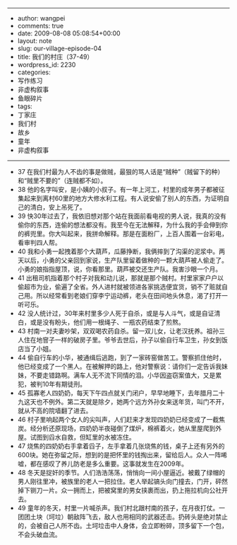 - --
- author: wangpei
- comments: true
- date: 2009-08-08 05:08:54+00:00
- layout: note
- slug: our-village-episode-04
- title: 我们的村庄（37-49）
- wordpress_id: 2230
- categories:
- 写作练习
- 非虚构叙事
- 鱼眼碎片
- tags:
- 丁家庄
- 我们村
- 故乡
- 童年
- 非虚构叙事
- --
- 37 在我们村最为人不齿的事是做贼，最狠的骂人话是“贼种”（贼留下的种）和“贼里不要的”（连贼都不如）。
- 38 他的名字叫安，是小姨的小叔子。有一年上河工，村里的成年男子都被征集起来到离村60里的地方大修水利工程。有人说安偷了别人的东西，为证明自己的清白，安上吊死了。
- 39 快30年过去了，我依旧想对那个站在我面前看电视的男人说，我真的没有偷你的东西，连偷的想法都没有。我至今在无法解释，为什么我的手会伸到你的裤兜里。你大叫起来，我拼命解释。那是在面粉厂，上百人围着一台彩电，看审判四人帮。
- 40 我和小勇一起拽着那个大葫芦，瓜藤挣断，我俩摔到了沟渠的泥浆中。两天以后，小勇的父亲回到家说，生产队里留着做种的一颗大葫芦被人偷走了。小勇的娘指指屋顶，说，你看那里。葫芦被交还生产队。我害沙眼一个月。
- 41 出租司机指着那个村子对我和动儿说，那就是那个贼村。村里家家户户以偷超市为业，偷遍了全省。外人进村就被领进各家挑选便宜货，销不了赃就自己用。所以经常看到老娘们穿李宁运动裤，老头在田间地头休息，渴了打开一听可乐。
- 42 没人统计过，30年来村里多少人死于自杀，或是与人斗气，或是自证清白，或是没有盼头，他们用一根绳子、一瓶农药结束了煎熬。
- 43 村南一对夫妻吵架，双双喝农药自杀。留一双儿女，让老汉抚养。祖孙三人住在地窨子一样的破房子里。爷爷去世后，孙子以偷自行车卫生，孙女到饭店当了小姐。
- 44 偷自行车的小华，被通缉后逃跑，到了一家砖窑做苦工。警察抓住他时，他已经变成了一个黑人。在被解押的路上，他对警察说：请你们一定告诉我妹妹，不要走错路啊。满车人无不流下同情的泪。小华因盗窃案值大，又是累犯，被判10年有期徒刑。
- 45 孤寡老人四奶奶，每天下午四点就关门闭户，早早地睡下，去年腊月二十九这天也不例外。第二天就是除夕，她两个远方外孙女来送年货，叫门不开，就从不高的院墙翻了进去。
- 46 村子里响起两个女人的尖叫声，人们赶来才发现四奶奶已经变成了一截焦炭。经分析还原现场，四奶奶半夜碰倒了煤炉，棉裤着火，她从里屋爬到外屋。试图到舀水自救，但缸里的水被冻住。
- 47 烧焦的四奶奶右手拿着舀子，左手拿着几张烧焦的钱，桌子上还有另外的600块。她在弥留之际，想到的是把怀里的钱掏出来，留给后人。众人一阵唏嘘，都在感叹了养儿防老是多么重要。这事就发生在2009年。
- 48 冬天是捉奸的季节。人们浩浩荡荡，悄悄向一间小屋逼近。被戴了绿帽的男人刚往里冲，被族里的老人一把拉住。老人举起镐头向门撞去，门开，砰然掉下铡刀一片。众一拥而上，把被窝里的男女挟裹而出，扔上拖拉机向公社开去。
- 49 童年的冬天，村里一片喊杀声。我们村北跟村南的孩子，在月夜打仗。一团团土块（坷垃）朝敌阵飞去，敌人也用相同的武器还击。扔砖头是绝对禁止的，会被自己人所不齿。土坷垃击中人身体，会立即粉碎，顶多留下一个包，不会头破血流。
